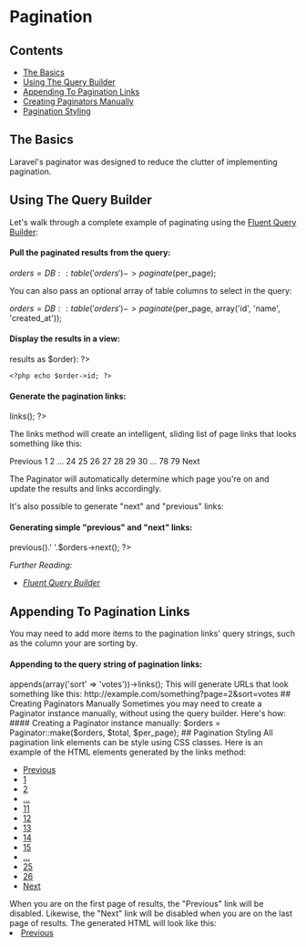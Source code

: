 # Pagination## Contents- [The Basics](#the-basics)- [Using The Query Builder](#using-the-query-builder)- [Appending To Pagination Links](#appending-to-pagination-links)- [Creating Paginators Manually](#creating-paginators-manually)- [Pagination Styling](#pagination-styling)<a name="the-basics"></a>## The BasicsLaravel's paginator was designed to reduce the clutter of implementing pagination.<a name="using-the-query-builder"></a>## Using The Query BuilderLet's walk through a complete example of paginating using the [Fluent Query Builder](/docs/database/fluent):#### Pull the paginated results from the query:  $orders = DB::table('orders')->paginate($per_page);You can also pass an optional array of table columns to select in the query:  $orders = DB::table('orders')->paginate($per_page, array('id', 'name', 'created_at'));#### Display the results in a view:  <?php foreach ($orders->results as $order): ?>    <?php echo $order->id; ?>  <?php endforeach; ?>#### Generate the pagination links:  <?php echo $orders->links(); ?>The links method will create an intelligent, sliding list of page links that looks something like this:  Previous 1 2 … 24 25 26 27 28 29 30 … 78 79 NextThe Paginator will automatically determine which page you're on and update the results and links accordingly.It's also possible to generate "next" and "previous" links:#### Generating simple "previous" and "next" links:  <?php echo $orders->previous().' '.$orders->next(); ?>*Further Reading:*- *[Fluent Query Builder](/docs/database/fluent)*<a name="appending-to-pagination-links"></a>## Appending To Pagination LinksYou may need to add more items to the pagination links' query strings, such as the column your are sorting by.#### Appending to the query string of pagination links:  <?php echo $orders->appends(array('sort' => 'votes'))->links();This will generate URLs that look something like this:  http://example.com/something?page=2&sort=votes<a name="creating-paginators-manually"></a>## Creating Paginators ManuallySometimes you may need to create a Paginator instance manually, without using the query builder. Here's how:#### Creating a Paginator instance manually:  $orders = Paginator::make($orders, $total, $per_page);<a name="pagination-styling"></a>## Pagination StylingAll pagination link elements can be style using CSS classes. Here is an example of the HTML elements generated by the links method:  <div class="pagination">    <ul>      <li class="previous_page"><a href="foo">Previous</a></li>      <li><a href="foo">1</a></li>      <li><a href="foo">2</a></li>      <li class="dots disabled"><a href="#">…</a></li>      <li><a href="foo">11</a></li>      <li><a href="foo">12</a></li>      <li class="active"><a href="#">13</li>      <li><a href="foo">14</a></li>      <li><a href="foo">15</a></li>      <li class="dots disabled"><a href="#">…</a></li>      <li><a href="foo">25</a></li>      <li><a href="foo">26</a></li>      <li class="next_page"><a href="foo">Next</a></li>    </ul>  </div>When you are on the first page of results, the "Previous" link will be disabled. Likewise, the "Next" link will be disabled when you are on the last page of results. The generated HTML will look like this:  <li class="disabled previous_page"><a href="#">Previous</a></li>